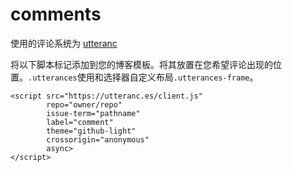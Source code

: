 # comments

使用的评论系统为 [utteranc](https://utteranc.es/)

将以下脚本标记添加到您的博客模板。将其放置在您希望评论出现的位置。`.utterances`使用和选择器自定义布局`.utterances-frame`。

```
<script src="https://utteranc.es/client.js"
        repo="owner/repo"
        issue-term="pathname"
        label="comment"
        theme="github-light"
        crossorigin="anonymous"
        async>
</script>
```
